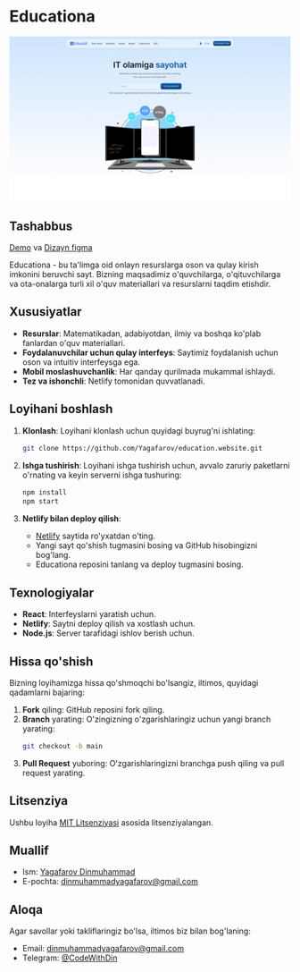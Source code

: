 # Educationa

![Logo](https://github.com/Yagafarov/education.website/blob/main/hero.jpg)
## Tashabbus
[Demo](https://educationa.netlify.app/) va
[Dizayn figma](https://www.figma.com/design/DMmmKOpiSpVJANKTgKnbho/Educationa?t=2Sq1bko50I1Ymgbt-1)

Educationa - bu ta'limga oid onlayn resurslarga oson va qulay kirish imkonini beruvchi sayt. Bizning maqsadimiz o'quvchilarga, o'qituvchilarga va ota-onalarga turli xil o'quv materiallari va resurslarni taqdim etishdir.

## Xususiyatlar

- **Resurslar**: Matematikadan, adabiyotdan, ilmiy va boshqa ko'plab fanlardan o'quv materiallari.
- **Foydalanuvchilar uchun qulay interfeys**: Saytimiz foydalanish uchun oson va intuitiv interfeysga ega.
- **Mobil moslashuvchanlik**: Har qanday qurilmada mukammal ishlaydi.
- **Tez va ishonchli**: Netlify tomonidan quvvatlanadi.

## Loyihani boshlash

1. **Klonlash**: Loyihani klonlash uchun quyidagi buyrug'ni ishlating:
    ```bash
    git clone https://github.com/Yagafarov/education.website.git
    ```

2. **Ishga tushirish**: Loyihani ishga tushirish uchun, avvalo zaruriy paketlarni o'rnating va keyin serverni ishga tushuring:
    ```bash
    npm install
    npm start
    ```

3. **Netlify bilan deploy qilish**: 
    - [Netlify](https://www.netlify.com/) saytida ro'yxatdan o'ting.
    - Yangi sayt qo'shish tugmasini bosing va GitHub hisobingizni bog'lang.
    - Educationa reposini tanlang va deploy tugmasini bosing.

## Texnologiyalar

- **React**: Interfeyslarni yaratish uchun.
- **Netlify**: Saytni deploy qilish va xostlash uchun.
- **Node.js**: Server tarafidagi ishlov berish uchun.

## Hissa qo'shish

Bizning loyihamizga hissa qo'shmoqchi bo'lsangiz, iltimos, quyidagi qadamlarni bajaring:

1. **Fork** qiling: GitHub reposini fork qiling.
2. **Branch** yarating: O'zingizning o'zgarishlaringiz uchun yangi branch yarating:
    ```bash
    git checkout -b main
    ```
3. **Pull Request** yuboring: O'zgarishlaringizni branchga push qiling va pull request yarating.

## Litsenziya

Ushbu loyiha [MIT Litsenziyasi](LICENSE) asosida litsenziyalangan.

## Muallif

- Ism: [Yagafarov Dinmuhammad](https://github.com/yagafarov)
- E-pochta: dinmuhammadyagafarov@gmail.com

## Aloqa

Agar savollar yoki takliflaringiz bo'lsa, iltimos biz bilan bog'laning:

- Email: dinmuhammadyagafarov@gmail.com
- Telegram: [@CodeWithDin](https://t.me/codewithdin)
